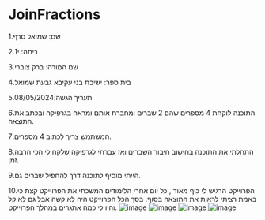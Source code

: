# JoinFractions
1.שם: שמואל סרף

2.כיתה: י1

3.שם המורה: ברק צוברי

4.בית ספר: ישיבת בני עקיבא גבעת שמואל

5.תעריך הגשה:08/05/2024

6.התוכנה לוקחת 4 מספרים שהם 2 שברים ומחברת אותם ומראה בגרפיקה ובכתב את התוצאה.

7.המשתמש צריך לכתוב 4 מספרים.

8.התחלתי את התוכנה בחישוב חיבור השברים ואז עברתי לגרפיקה שלקח לי הכי הרבה זמן.

9.הייתי מוסיף לתוכנה דרך להחפיל שברים גם.

10.הפרוייקט הרגיש לי כיף מאוד , כל יום אחרי הלימודים המשכתי את הפרוייקט קצת כי באמת רציתי לראות את התוצאה בסוף.
בסך הכל הפרוייקט היה לא קשה אבל גם לא קל והיו לי כמה אתגרים במהלך הפרוייקט.
![image](https://github.com/SamuelSerraf/JoinFractions/assets/168074639/0407dc75-7bc2-4a8e-97de-1998b82d4095)
![image](https://github.com/SamuelSerraf/JoinFractions/assets/168074639/0a84661e-11cd-4983-a6e1-c78c5efbb244)
![image](https://github.com/SamuelSerraf/JoinFractions/assets/168074639/eb76ccde-755b-434c-be9c-3c1a10195925)
![image](https://github.com/SamuelSerraf/JoinFractions/assets/168074639/d58eb7ae-5a45-4366-b7c5-25255cc9a119)
